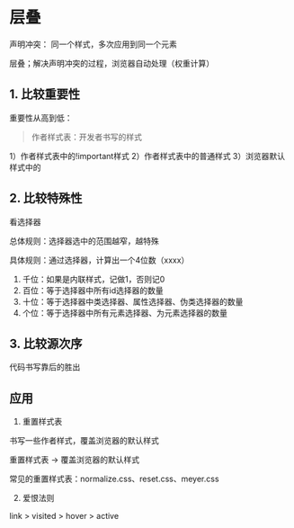 # 层叠

声明冲突：  同一个样式，多次应用到同一个元素

层叠；解决声明冲突的过程，浏览器自动处理（权重计算）

## 1. 比较重要性

重要性从高到低：

>作者样式表：开发者书写的样式

1）作者样式表中的!important样式
2）作者样式表中的普通样式
3）浏览器默认样式中的
## 2. 比较特殊性

看选择器

总体规则：选择器选中的范围越窄，越特殊

具体规则：通过选择器，计算出一个4位数（xxxx）

1. 千位：如果是内联样式，记做1，否则记0
2. 百位：等于选择器中所有id选择器的数量
3. 十位：等于选择器中类选择器、属性选择器、伪类选择器的数量
4. 个位：等于选择器中所有元素选择器、为元素选择器的数量 
## 3. 比较源次序
代码书写靠后的胜出

## 应用

1. 重置样式表

书写一些作者样式，覆盖浏览器的默认样式

重置样式表 -> 覆盖浏览器的默认样式

常见的重置样式表：normalize.css、reset.css、meyer.css

2. 爱恨法则

link > visited > hover > active
